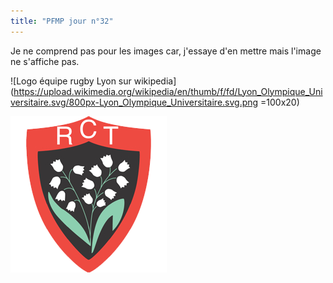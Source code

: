```yaml
---
title: "PFMP jour n°32"
--- 
```


Je ne comprend pas pour les images car, j'essaye d'en mettre mais l'image ne s'affiche pas.

![Logo équipe rugby Lyon sur wikipedia](https://upload.wikimedia.org/wikipedia/en/thumb/f/fd/Lyon_Olympique_Universitaire.svg/800px-Lyon_Olympique_Universitaire.svg.png =100x20)


![logo équipe rugby Toulon en local](RC_Toulon.png)



